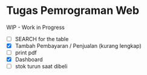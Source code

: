 # Tugas Pemrograman Web

WIP - Work in Progress
- [ ] SEARCH for the table
- [x] Tambah Pembayaran / Penjualan (kurang lengkap)
- [ ] print pdf
- [x] Dashboard
- [ ] stok turun saat dibeli
